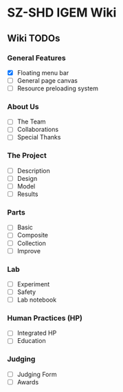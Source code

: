 # SZ-SHD IGEM Wiki

## Wiki TODOs 
### General Features
- [x] Floating menu bar
- [ ] General page canvas
- [ ] Resource preloading system
### About Us
- [ ] The Team
- [ ] Collaborations
- [ ] Special Thanks
### The Project
- [ ] Description
- [ ] Design
- [ ] Model
- [ ] Results
### Parts
- [ ] Basic
- [ ] Composite
- [ ] Collection
- [ ] Improve
### Lab
- [ ] Experiment
- [ ] Safety
- [ ] Lab notebook
### Human Practices (HP)
- [ ] Integrated HP
- [ ] Education
### Judging
- [ ] Judging Form
- [ ] Awards
